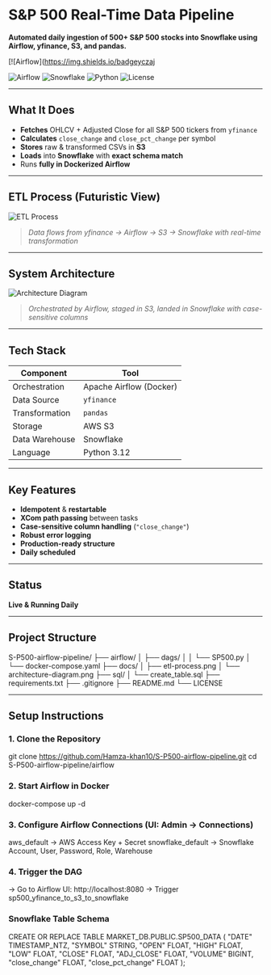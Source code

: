 # S&P 500 Real-Time Data Pipeline

**Automated daily ingestion of 500+ S&P 500 stocks into Snowflake using Airflow, yfinance, S3, and pandas.**

[![Airflow](https://img.shields.io/badgeyczaj

![Airflow](https://img.shields.io/badge/Airflow-2.9.3-blue)
![Snowflake](https://img.shields.io/badge/Snowflake-Live-green)
![Python](https://img.shields.io/badge/Python-3.12-yellow)
![License](https://img.shields.io/badge/License-MIT-lightgrey)

---

## What It Does

- **Fetches** OHLCV + Adjusted Close for all S&P 500 tickers from `yfinance`
- **Calculates** `close_change` and `close_pct_change` per symbol
- **Stores** raw & transformed CSVs in **S3**
- **Loads** into **Snowflake** with **exact schema match**
- Runs **fully in Dockerized Airflow**

---

## ETL Process (Futuristic View)

![ETL Process](./docs/etl-process.png)

> *Data flows from yfinance → Airflow → S3 → Snowflake with real-time transformation*

---

## System Architecture

![Architecture Diagram](./docs/architecture-diagram.png)

> *Orchestrated by Airflow, staged in S3, landed in Snowflake with case-sensitive columns*

---

## Tech Stack

| Component       | Tool                     |
|----------------|--------------------------|
| Orchestration  | Apache Airflow (Docker)  |
| Data Source    | `yfinance`               |
| Transformation | `pandas`                 |
| Storage        | AWS S3                   |
| Data Warehouse | Snowflake                |
| Language       | Python 3.12              |

---

## Key Features

- **Idempotent** & **restartable**
- **XCom path passing** between tasks
- **Case-sensitive column handling** (`"close_change"`)
- **Robust error logging**
- **Production-ready structure**
- **Daily scheduled**

---

## Status

**Live & Running Daily**

---

## Project Structure

S-P500-airflow-pipeline/
├── airflow/
│   ├── dags/
│   │   └── SP500.py
│   └── docker-compose.yaml
├── docs/
│   ├── etl-process.png
│   └── architecture-diagram.png
├── sql/
│   └── create_table.sql
├── requirements.txt
├── .gitignore
├── README.md
└── LICENSE

---

## Setup Instructions

### 1. Clone the Repository

git clone https://github.com/Hamza-khan10/S-P500-airflow-pipeline.git
cd S-P500-airflow-pipeline/airflow

### 2. Start Airflow in Docker
docker-compose up -d

### 3. Configure Airflow Connections (UI: Admin → Connections)

aws_default → AWS Access Key + Secret
snowflake_default → Snowflake Account, User, Password, Role, Warehouse

### 4. Trigger the DAG
→ Go to Airflow UI: http://localhost:8080
→ Trigger sp500_yfinance_to_s3_to_snowflake

### Snowflake Table Schema
CREATE OR REPLACE TABLE MARKET_DB.PUBLIC.SP500_DATA (
    "DATE"             TIMESTAMP_NTZ,
    "SYMBOL"           STRING,
    "OPEN"             FLOAT,
    "HIGH"             FLOAT,
    "LOW"              FLOAT,
    "CLOSE"            FLOAT,
    "ADJ_CLOSE"        FLOAT,
    "VOLUME"           BIGINT,
    "close_change"     FLOAT,
    "close_pct_change" FLOAT
);

